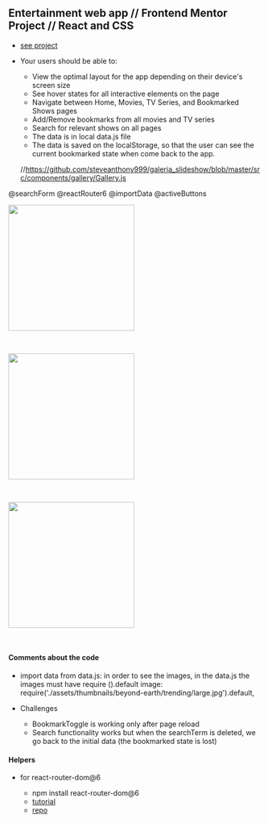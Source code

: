 ## Entertainment web app // Frontend Mentor Project // React and CSS

- [see project](https://sweta-entertainment-web-app-fm.netlify.app)
- Your users should be able to:

  - View the optimal layout for the app depending on their device's screen size
  - See hover states for all interactive elements on the page
  - Navigate between Home, Movies, TV Series, and Bookmarked Shows pages
  - Add/Remove bookmarks from all movies and TV series
  - Search for relevant shows on all pages
  - The data is in local data.js file
  - The data is saved on the localStorage, so that the user can see the current bookmarked state when come back to the app.

  //https://github.com/steveanthony999/galeria_slideshow/blob/master/src/components/gallery/Gallery.js

@searchForm @reactRouter6 @importData @activeButtons

<p align-items: center>
    <img src='./readme-images/Screenshot-gallery-site-1.png' width='250'>
</p>
<br/>
<p align-items: center>
    <img src='./readme-images/Screenshot-gallery-site-2.png' width='250'>
</p>
<br/>
<p align-items: center>
    <img src='./readme-images/Screenshot-gallery-site-3.png' width='250'>
</p>
<br/>

#### Comments about the code

- import data from data.js: in order to see the images, in the data.js the images must have require ().default
  image: require('./assets/thumbnails/beyond-earth/trending/large.jpg').default,

- Challenges
  - BookmarkToggle is working only after page reload
  - Search functionality works but when the searchTerm is deleted, we go back to the initial data (the bookmarked state is lost)

#### Helpers

- for react-router-dom@6

  - npm install react-router-dom@6
  - [tutorial](https://www.udemy.com/course/react-tutorial-and-projects-course/learn/lecture/31400928#content)
  - [repo](https://github.com/john-smilga/react-router-6-tutorial)
